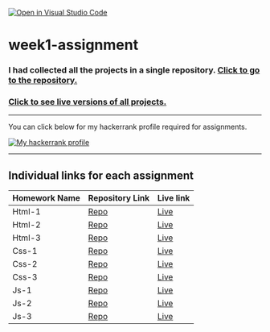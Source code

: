 [![Open in Visual Studio Code](https://classroom.github.com/assets/open-in-vscode-f059dc9a6f8d3a56e377f745f24479a46679e63a5d9fe6f495e02850cd0d8118.svg)](https://classroom.github.com/online_ide?assignment_repo_id=7350049&assignment_repo_type=AssignmentRepo)

# week1-assignment

### I had collected all the projects in a single repository. [Click to go to the repository.](https://github.com/huseyin-ensari/patika-bacis-homeworks)

### [Click to see live versions of all projects.](https://patika-basic-homeworks.netlify.app/)

---

You can click below for my hackerrank profile required for assignments.

[![My hackerrank profile](https://img.shields.io/badge/-Hackerrank-2EC866?style=for-the-badge&logo=HackerRank&logoColor=white)](https://www.hackerrank.com/hsynensari)

---

## Individual links for each assignment

| Homework Name | Repository Link                                                                   | Live link                                                            |
| ------------- | --------------------------------------------------------------------------------- | -------------------------------------------------------------------- |
| Html-1        | [Repo](https://github.com/huseyin-ensari/patika-bacis-homeworks/tree/main/html-1) | [Live](https://patika-basic-homeworks.netlify.app/html-1/index.html) |
| Html-2        | [Repo](https://github.com/huseyin-ensari/patika-bacis-homeworks/tree/main/html-2) | [Live](https://patika-basic-homeworks.netlify.app/html-2/index.html) |
| Html-3        | [Repo](https://github.com/huseyin-ensari/patika-bacis-homeworks/tree/main/html-3) | [Live](https://patika-basic-homeworks.netlify.app/html-3/index.html) |
| Css-1         | [Repo](https://github.com/huseyin-ensari/patika-bacis-homeworks/tree/main/css-1)  | [Live](https://patika-basic-homeworks.netlify.app/css-1/index.html)  |
| Css-2         | [Repo](https://github.com/huseyin-ensari/patika-bacis-homeworks/tree/main/css-2)  | [Live](https://patika-basic-homeworks.netlify.app/css-2/index.html)  |
| Css-3         | [Repo](https://github.com/huseyin-ensari/patika-bacis-homeworks/tree/main/css-3)  | [Live](https://patika-basic-homeworks.netlify.app/css-3/index.html)  |
| Js-1          | [Repo](https://github.com/huseyin-ensari/patika-bacis-homeworks/tree/main/js-1)   | [Live](https://patika-basic-homeworks.netlify.app/js-1/index.html)   |
| Js-2          | [Repo](https://github.com/huseyin-ensari/patika-bacis-homeworks/tree/main/js-2)   | [Live](https://patika-basic-homeworks.netlify.app/js-2/index.html)   |
| Js-3          | [Repo](https://github.com/huseyin-ensari/patika-bacis-homeworks/tree/main/js-3)   | [Live](https://patika-basic-homeworks.netlify.app/js-3/index.html)   |
